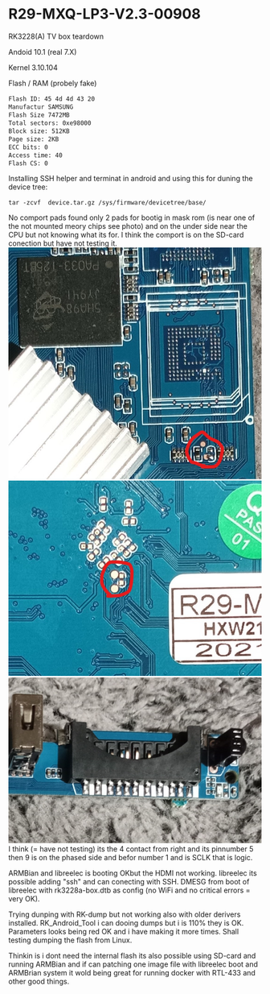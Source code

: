 # R29-MXQ-LP3-V2.3-00908
RK3228(A) TV box teardown

Andoid 10.1 (real 7.X)

Kernel 3.10.104

Flash / RAM (probely fake)
```
Flash ID: 45 4d 4d 43 20
Manufactur SAMSUNG
Flash Size 7472MB
Total sectors: 0xe98000
Block size: 512KB
Page size: 2KB
ECC bits: 0
Access time: 40
Flash CS: 0
```
Installing  SSH helper and terminat in android and using this for duning the device tree:
```
tar -zcvf  device.tar.gz /sys/firmware/devicetree/base/
```
No comport pads found only 2 pads for bootig in mask rom (is near one of the not mounted meory chips see photo) and on the under side near the CPU but not knowing what its for. I think the comport is on the SD-card conection but have not testing it.
![MASK-rom](RK3228A2.jpg)
![ComP?](RK3228B3.jpg)
![SD-Card](RK3228A3.jpg)
I think (= have not testing) its the 4 contact from right and its pinnumber 5 then 9 is on the phased side and befor number 1 and is SCLK that is logic.

ARMBian and libreelec is booting OKbut the HDMI not working.
libreelec its possible adding "ssh" and can conecting with SSH.
DMESG from boot of libreelec with rk3228a-box.dtb as config (no WiFi and no critical errors = very OK).


Trying dunping with RK-dump but not working also with older derivers installed.
RK_Android_Tool i can dooing dumps but i is 110% they is OK.
Parameters looks being red OK and i have making it more times.
Shall testing dumping the flash from Linux.

Thinkin is i dont need the internal flash its also possible using SD-card and running ARMBian and if can patching one image file with libreelec boot and ARMBrian system it wold being great for running docker with RTL-433 and other good things.

